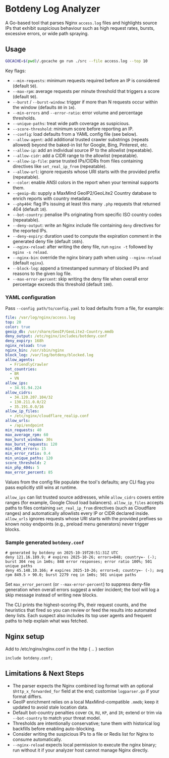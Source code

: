 # Botdeny Log Analyzer

A Go-based tool that parses Nginx `access.log` files and highlights source IPs that exhibit suspicious behaviour such as high request rates, bursts, excessive errors, or wide path spraying.

## Usage

```bash
GOCACHE=$(pwd)/.gocache go run ./src --file access.log --top 10
```

Key flags:

- `--min-requests`: minimum requests required before an IP is considered (default `50`).
- `--max-rpm`: average requests per minute threshold that triggers a score (default `90`).
- `--burst` / `--burst-window`: trigger if more than N requests occur within the window (defaults `80` in `1m`).
- `--min-errors` and `--error-ratio`: error volume and percentage thresholds.
- `--unique-paths`: treat wide path coverage as suspicious.
- `--score-threshold`: minimum score before reporting an IP.
- `--config`: load defaults from a YAML config file (see below).
- `--allow-agent`: add additional trusted crawler substrings (repeats allowed) beyond the baked-in list for Google, Bing, Pinterest, etc.
- `--allow-ip`: add an individual source IP to the allowlist (repeatable).
- `--allow-cidr`: add a CIDR range to the allowlist (repeatable).
- `--allow-ip-file`: parse trusted IPs/CIDRs from files containing directives like `set_real_ip_from` (repeatable).
- `--allow-url`: ignore requests whose URI starts with the provided prefix (repeatable).
- `--color`: enable ANSI colors in the report when your terminal supports them.
- `--geoip-db`: supply a MaxMind GeoIP2/GeoLite2 Country database to enrich reports with country metadata.
- `--php404`: flag IPs issuing at least this many `.php` requests that returned 404 (default `10`).
- `--bot-country`: penalise IPs originating from specific ISO country codes (repeatable).
- `--deny-output`: write an Nginx include file containing `deny` directives for the reported IPs.
- `--deny-expiry`: duration used to compute the expiration comment in the generated deny file (default `168h`).
- `--nginx-reload`: after writing the deny file, run `nginx -t` followed by `nginx -s reload`.
- `--nginx-bin`: override the nginx binary path when using `--nginx-reload` (default `nginx`).
- `--block-log`: append a timestamped summary of blocked IPs and reasons to the given log file.
- `--max-error-percent`: skip writing the deny file when overall error percentage exceeds this threshold (default `100`).

### YAML configuration

Pass `--config path/to/config.yaml` to load defaults from a file, for example:

```yaml
file: /var/log/nginx/access.log
top: 20
color: true
geoip_db: /usr/share/GeoIP/GeoLite2-Country.mmdb
deny_output: /etc/nginx/includes/botdeny.conf
deny_expiry: 168h
nginx_reload: true
nginx_bin: /usr/sbin/nginx
block_log: /var/log/botdeny/blocked.log
allow_agents:
  - FriendlyCrawler
bot_countries:
  - BR
  - VN
allow_ips:
  - 34.91.94.224
allow_cidrs:
  - 34.120.207.104/32
  - 130.211.0.0/22
  - 35.191.0.0/16
allow_ip_files:
  - /etc/nginx/cloudflare_realip.conf
allow_urls:
  - /api/endpoint
min_requests: 40
max_average_rpm: 60
max_burst_window: 30s
max_burst_requests: 120
min_404_errors: 15
min_error_ratio: 0.4
min_unique_paths: 120
score_threshold: 2
min_php_404s: 5
max_error_percent: 85
```

Values from the config file populate the tool's defaults; any CLI flag you pass explicitly still wins at runtime.

`allow_ips` can list trusted source addresses, while `allow_cidrs` covers entire ranges (for example, Google Cloud load balancers). `allow_ip_files` accepts paths to files containing `set_real_ip_from` directives (such as Cloudflare ranges) and automatically allowlists every IP or CIDR declared inside. `allow_urls` ignores requests whose URI starts with the provided prefixes so known noisy endpoints (e.g., preload menu generators) never trigger blocks.

### Sample generated `botdeny.conf`

```
# generated by botdeny on 2025-10-19T20:51:31Z UTC
deny 121.16.189.9; # expires 2025-10-26; errors=848; country=- (-); burst 304 req in 1m0s; 848 error responses; error ratio 100%; 501 unique paths
deny 45.148.10.166; # expires 2025-10-26; errors=8; country=- (-); avg rpm 849.5 > 90.0; burst 2279 req in 1m0s; 501 unique paths
```

Set `max_error_percent` (or `--max-error-percent`) to suppress deny-file generation when overall errors suggest a wider incident; the tool will log a skip message instead of writing new blocks.

The CLI prints the highest-scoring IPs, their request counts, and the heuristics that fired so you can review or feed the results into automated deny lists.
Each suspect also includes its top user agents and frequent paths to help explain what was fetched.

## Nginx setup

Add to /etc/nginx/nginx.conf in the http { .. } section
```
include botdeny.conf;
```


## Limitations & Next Steps

- The parser expects the Nginx combined log format with an optional `$http_x_forwarded_for` field at the end; customise `logparser.go` if your format differs.
- GeoIP enrichment relies on a local MaxMind-compatible `.mmdb`; keep it updated to avoid stale location data.
- Default bot-country penalties cover `CN`, `RU`, `KP`, and `IR`; extend or trim via `--bot-country` to match your threat model.
- Thresholds are intentionally conservative; tune them with historical log backfills before enabling auto-blocking.
- Consider writing the suspicious IPs to a file or Redis list for Nginx to consume automatically.
- `--nginx-reload` expects local permission to execute the nginx binary; run without it if your analyzer host cannot manage Nginx directly.
